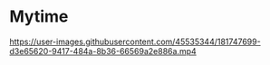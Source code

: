 # Mytime
https://user-images.githubusercontent.com/45535344/181747699-d3e65620-9417-484a-8b36-66569a2e886a.mp4
